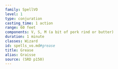 ```yaml
---
family: SpellVO
level: 1
type: conjuration
casting_time: 1 action
range: 60 feet
components: V, S, M (a bit of pork rind or butter)
duration: 1 minute
classes: Wizard
id: spells_vo.md#grease
title: Grease
alias: Graisse
source: (SRD p150)
---
```


